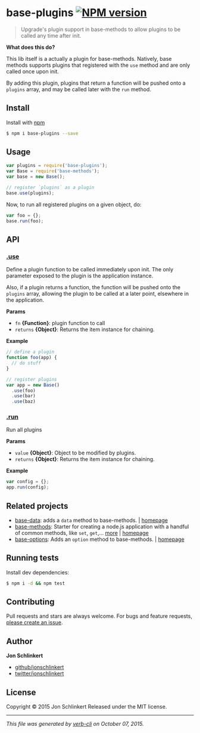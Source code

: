 # base-plugins [![NPM version](https://badge.fury.io/js/base-plugins.svg)](http://badge.fury.io/js/base-plugins)

> Upgrade's plugin support in base-methods to allow plugins to be called any time after init.

**What does this do?**

This lib itself is a actually a plugin for base-methods. Natively, base methods supports plugins that registered with the `use` method and are only called once upon init.

By adding this plugin, plugins that return a function will be pushed onto a `plugins` array, and may be called later with the `run` method.

## Install

Install with [npm](https://www.npmjs.com/)

```sh
$ npm i base-plugins --save
```

## Usage

```js
var plugins = require('base-plugins');
var Base = require('base-methods');
var base = new Base();

// register `plugins` as a plugin
base.use(plugins);
```

Now, to run all registered plugins on a given object, do:

```js
var foo = {};
base.run(foo);
```

## API

### [.use](index.js#L39)

Define a plugin function to be called immediately upon init. The only parameter exposed to the plugin is the application instance.

Also, if a plugin returns a function, the function will be pushed
onto the `plugins` array, allowing the plugin to be called at a
later point, elsewhere in the application.

**Params**

* `fn` **{Function}**: plugin function to call
* `returns` **{Object}**: Returns the item instance for chaining.

**Example**

```js
// define a plugin
function foo(app) {
  // do stuff
}

// register plugins
var app = new Base()
  .use(foo)
  .use(bar)
  .use(baz)
```

### [.run](index.js#L66)

Run all plugins

**Params**

* `value` **{Object}**: Object to be modified by plugins.
* `returns` **{Object}**: Returns the item instance for chaining.

**Example**

```js
var config = {};
app.run(config);
```

## Related projects

* [base-data](https://www.npmjs.com/package/base-data): adds a `data` method to base-methods. | [homepage](https://github.com/jonschlinkert/base-data)
* [base-methods](https://www.npmjs.com/package/base-methods): Starter for creating a node.js application with a handful of common methods, like `set`, `get`,… [more](https://www.npmjs.com/package/base-methods) | [homepage](https://github.com/jonschlinkert/base-methods)
* [base-options](https://www.npmjs.com/package/base-options): Adds an `option` method to base-methods. | [homepage](https://github.com/jonschlinkert/base-options)

## Running tests

Install dev dependencies:

```sh
$ npm i -d && npm test
```

## Contributing

Pull requests and stars are always welcome. For bugs and feature requests, [please create an issue](https://github.com/jonschlinkert/base-plugins/issues/new).

## Author

**Jon Schlinkert**

+ [github/jonschlinkert](https://github.com/jonschlinkert)
+ [twitter/jonschlinkert](http://twitter.com/jonschlinkert)

## License

Copyright © 2015 Jon Schlinkert
Released under the MIT license.

***

_This file was generated by [verb-cli](https://github.com/assemble/verb-cli) on October 07, 2015._